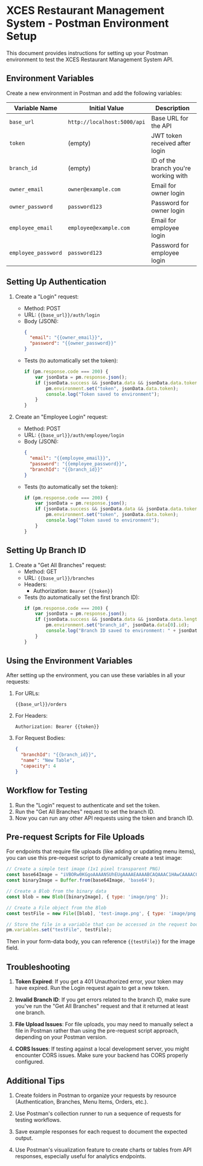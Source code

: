 # XCES Restaurant Management System - Postman Environment Setup

This document provides instructions for setting up your Postman environment to test the XCES Restaurant Management System API.

## Environment Variables

Create a new environment in Postman and add the following variables:

| Variable Name | Initial Value | Description |
|---------------|---------------|-------------|
| `base_url` | `http://localhost:5000/api` | Base URL for the API |
| `token` | (empty) | JWT token received after login |
| `branch_id` | (empty) | ID of the branch you're working with |
| `owner_email` | `owner@example.com` | Email for owner login |
| `owner_password` | `password123` | Password for owner login |
| `employee_email` | `employee@example.com` | Email for employee login |
| `employee_password` | `password123` | Password for employee login |

## Setting Up Authentication

1. Create a "Login" request:
   - Method: POST
   - URL: `{{base_url}}/auth/login`
   - Body (JSON):
     ```json
     {
       "email": "{{owner_email}}",
       "password": "{{owner_password}}"
     }
     ```
   - Tests (to automatically set the token):
     ```javascript
     if (pm.response.code === 200) {
         var jsonData = pm.response.json();
         if (jsonData.success && jsonData.data && jsonData.data.token) {
             pm.environment.set("token", jsonData.data.token);
             console.log("Token saved to environment");
         }
     }
     ```

2. Create an "Employee Login" request:
   - Method: POST
   - URL: `{{base_url}}/auth/employee/login`
   - Body (JSON):
     ```json
     {
       "email": "{{employee_email}}",
       "password": "{{employee_password}}",
       "branchId": "{{branch_id}}"
     }
     ```
   - Tests (to automatically set the token):
     ```javascript
     if (pm.response.code === 200) {
         var jsonData = pm.response.json();
         if (jsonData.success && jsonData.data && jsonData.data.token) {
             pm.environment.set("token", jsonData.data.token);
             console.log("Token saved to environment");
         }
     }
     ```

## Setting Up Branch ID

1. Create a "Get All Branches" request:
   - Method: GET
   - URL: `{{base_url}}/branches`
   - Headers:
     - Authorization: `Bearer {{token}}`
   - Tests (to automatically set the first branch ID):
     ```javascript
     if (pm.response.code === 200) {
         var jsonData = pm.response.json();
         if (jsonData.success && jsonData.data && jsonData.data.length > 0) {
             pm.environment.set("branch_id", jsonData.data[0].id);
             console.log("Branch ID saved to environment: " + jsonData.data[0].id);
         }
     }
     ```

## Using the Environment Variables

After setting up the environment, you can use these variables in all your requests:

1. For URLs:
   ```
   {{base_url}}/orders
   ```

2. For Headers:
   ```
   Authorization: Bearer {{token}}
   ```

3. For Request Bodies:
   ```json
   {
     "branchId": "{{branch_id}}",
     "name": "New Table",
     "capacity": 4
   }
   ```

## Workflow for Testing

1. Run the "Login" request to authenticate and set the token.
2. Run the "Get All Branches" request to set the branch ID.
3. Now you can run any other API requests using the token and branch ID.

## Pre-request Scripts for File Uploads

For endpoints that require file uploads (like adding or updating menu items), you can use this pre-request script to dynamically create a test image:

```javascript
// Create a simple test image (1x1 pixel transparent PNG)
const base64Image = "iVBORw0KGgoAAAANSUhEUgAAAAEAAAABCAQAAAC1HAwCAAAAC0lEQVR42mNkYAAAAAYAAjCB0C8AAAAASUVORK5CYII=";
const binaryImage = Buffer.from(base64Image, 'base64');

// Create a Blob from the binary data
const blob = new Blob([binaryImage], { type: 'image/png' });

// Create a File object from the Blob
const testFile = new File([blob], 'test-image.png', { type: 'image/png' });

// Store the file in a variable that can be accessed in the request body
pm.variables.set("testFile", testFile);
```

Then in your form-data body, you can reference `{{testFile}}` for the image field.

## Troubleshooting

1. **Token Expired**: If you get a 401 Unauthorized error, your token may have expired. Run the Login request again to get a new token.

2. **Invalid Branch ID**: If you get errors related to the branch ID, make sure you've run the "Get All Branches" request and that it returned at least one branch.

3. **File Upload Issues**: For file uploads, you may need to manually select a file in Postman rather than using the pre-request script approach, depending on your Postman version.

4. **CORS Issues**: If testing against a local development server, you might encounter CORS issues. Make sure your backend has CORS properly configured.

## Additional Tips

1. Create folders in Postman to organize your requests by resource (Authentication, Branches, Menu Items, Orders, etc.).

2. Use Postman's collection runner to run a sequence of requests for testing workflows.

3. Save example responses for each request to document the expected output.

4. Use Postman's visualization feature to create charts or tables from API responses, especially useful for analytics endpoints.